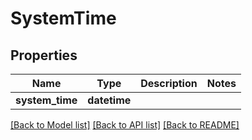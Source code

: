 # SystemTime

## Properties
Name | Type | Description | Notes
------------ | ------------- | ------------- | -------------
**system_time** | **datetime** |  | 

[[Back to Model list]](../README.md#documentation-for-models) [[Back to API list]](../README.md#documentation-for-api-endpoints) [[Back to README]](../README.md)


